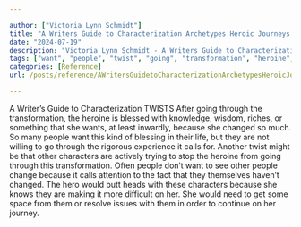```yaml
---

author: ["Victoria Lynn Schmidt"]
title: "A Writers Guide to Characterization Archetypes Heroic Journeys and Other Elements of Dynamic Character Development - part0026_split_008.html"
date: "2024-07-19"
description: "Victoria Lynn Schmidt - A Writers Guide to Characterization Archetypes Heroic Journeys and Other Elements of Dynamic Character Development"
tags: ["want", "people", "twist", "going", "transformation", "heroine", "changed", "call", "character", "would", "writer", "guide", "characterization", "blessed", "knowledge", "wisdom", "rich", "something", "least", "inwardly", "much", "many", "kind", "blessing", "life"]
categories: [Reference]
url: /posts/reference/AWritersGuidetoCharacterizationArchetypesHeroicJourneysandOtherElementsofDynamicCharacterDevelopment-part0026split008html

---
```



A Writer’s Guide to Characterization
TWISTS
After going through the transformation, the heroine is blessed with knowledge, wisdom, riches, or something that she wants, at least inwardly, because she changed so much. So many people want this kind of blessing in their life, but they are not willing to go through the rigorous experience it calls for.
Another twist might be that other characters are actively trying to stop the heroine from going through this transformation. Often people don’t want to see other people change because it calls attention to the fact that they themselves haven’t changed. The hero would butt heads with these characters because she knows they are making it more difficult on her. She would need to get some space from them or resolve issues with them in order to continue on her journey.
